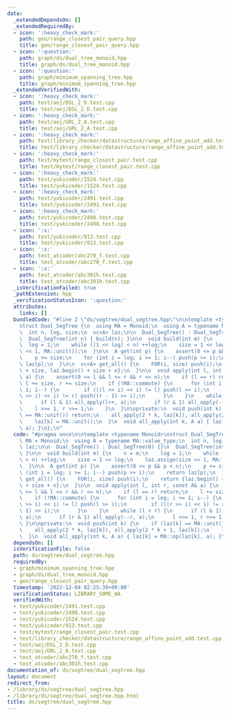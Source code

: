 ```yaml
---
data:
  _extendedDependsOn: []
  _extendedRequiredBy:
  - icon: ':heavy_check_mark:'
    path: geo/range_closest_pair_query.hpp
    title: geo/range_closest_pair_query.hpp
  - icon: ':question:'
    path: graph/ds/dual_tree_monoid.hpp
    title: graph/ds/dual_tree_monoid.hpp
  - icon: ':question:'
    path: graph/minimum_spanning_tree.hpp
    title: graph/minimum_spanning_tree.hpp
  _extendedVerifiedWith:
  - icon: ':heavy_check_mark:'
    path: test/aoj/DSL_2_D.test.cpp
    title: test/aoj/DSL_2_D.test.cpp
  - icon: ':heavy_check_mark:'
    path: test/aoj/GRL_2_A.test.cpp
    title: test/aoj/GRL_2_A.test.cpp
  - icon: ':heavy_check_mark:'
    path: test/library_checker/datastructure/range_affine_point_add.test.cpp
    title: test/library_checker/datastructure/range_affine_point_add.test.cpp
  - icon: ':heavy_check_mark:'
    path: test/mytest/range_closest_pair.test.cpp
    title: test/mytest/range_closest_pair.test.cpp
  - icon: ':heavy_check_mark:'
    path: test/yukicoder/1524.test.cpp
    title: test/yukicoder/1524.test.cpp
  - icon: ':heavy_check_mark:'
    path: test/yukicoder/2491.test.cpp
    title: test/yukicoder/2491.test.cpp
  - icon: ':heavy_check_mark:'
    path: test/yukicoder/2498.test.cpp
    title: test/yukicoder/2498.test.cpp
  - icon: ':x:'
    path: test/yukicoder/913.test.cpp
    title: test/yukicoder/913.test.cpp
  - icon: ':x:'
    path: test_atcoder/abc270_f.test.cpp
    title: test_atcoder/abc270_f.test.cpp
  - icon: ':x:'
    path: test_atcoder/abc301h.test.cpp
    title: test_atcoder/abc301h.test.cpp
  _isVerificationFailed: true
  _pathExtension: hpp
  _verificationStatusIcon: ':question:'
  attributes:
    links: []
  bundledCode: "#line 2 \"ds/segtree/dual_segtree.hpp\"\n\ntemplate <typename Monoid>\n\
    struct Dual_SegTree {\n  using MA = Monoid;\n  using A = typename MA::value_type;\n\
    \  int n, log, size;\n  vc<A> laz;\n\n  Dual_SegTree() : Dual_SegTree(0) {}\n\
    \  Dual_SegTree(int n) { build(n); }\n\n  void build(int m) {\n    n = m;\n  \
    \  log = 1;\n    while ((1 << log) < n) ++log;\n    size = 1 << log;\n    laz.assign(size\
    \ << 1, MA::unit());\n  }\n\n  A get(int p) {\n    assert(0 <= p && p < n);\n\
    \    p += size;\n    for (int i = log; i >= 1; i--) push(p >> i);\n    return\
    \ laz[p];\n  }\n\n  vc<A> get_all() {\n    FOR(i, size) push(i);\n    return {laz.begin()\
    \ + size, laz.begin() + size + n};\n  }\n\n  void apply(int l, int r, const A&\
    \ a) {\n    assert(0 <= l && l <= r && r <= n);\n    if (l == r) return;\n   \
    \ l += size, r += size;\n    if (!MA::commute) {\n      for (int i = log; i >=\
    \ 1; i--) {\n        if (((l >> i) << i) != l) push(l >> i);\n        if (((r\
    \ >> i) << i) != r) push((r - 1) >> i);\n      }\n    }\n    while (l < r) {\n\
    \      if (l & 1) all_apply(l++, a);\n      if (r & 1) all_apply(--r, a);\n  \
    \    l >>= 1, r >>= 1;\n    }\n  }\n\nprivate:\n  void push(int k) {\n    if (laz[k]\
    \ == MA::unit()) return;\n    all_apply(2 * k, laz[k]), all_apply(2 * k + 1, laz[k]);\n\
    \    laz[k] = MA::unit();\n  }\n  void all_apply(int k, A a) { laz[k] = MA::op(laz[k],\
    \ a); }\n};\n"
  code: "#pragma once\n\ntemplate <typename Monoid>\nstruct Dual_SegTree {\n  using\
    \ MA = Monoid;\n  using A = typename MA::value_type;\n  int n, log, size;\n  vc<A>\
    \ laz;\n\n  Dual_SegTree() : Dual_SegTree(0) {}\n  Dual_SegTree(int n) { build(n);\
    \ }\n\n  void build(int m) {\n    n = m;\n    log = 1;\n    while ((1 << log)\
    \ < n) ++log;\n    size = 1 << log;\n    laz.assign(size << 1, MA::unit());\n\
    \  }\n\n  A get(int p) {\n    assert(0 <= p && p < n);\n    p += size;\n    for\
    \ (int i = log; i >= 1; i--) push(p >> i);\n    return laz[p];\n  }\n\n  vc<A>\
    \ get_all() {\n    FOR(i, size) push(i);\n    return {laz.begin() + size, laz.begin()\
    \ + size + n};\n  }\n\n  void apply(int l, int r, const A& a) {\n    assert(0\
    \ <= l && l <= r && r <= n);\n    if (l == r) return;\n    l += size, r += size;\n\
    \    if (!MA::commute) {\n      for (int i = log; i >= 1; i--) {\n        if (((l\
    \ >> i) << i) != l) push(l >> i);\n        if (((r >> i) << i) != r) push((r -\
    \ 1) >> i);\n      }\n    }\n    while (l < r) {\n      if (l & 1) all_apply(l++,\
    \ a);\n      if (r & 1) all_apply(--r, a);\n      l >>= 1, r >>= 1;\n    }\n \
    \ }\n\nprivate:\n  void push(int k) {\n    if (laz[k] == MA::unit()) return;\n\
    \    all_apply(2 * k, laz[k]), all_apply(2 * k + 1, laz[k]);\n    laz[k] = MA::unit();\n\
    \  }\n  void all_apply(int k, A a) { laz[k] = MA::op(laz[k], a); }\n};\n"
  dependsOn: []
  isVerificationFile: false
  path: ds/segtree/dual_segtree.hpp
  requiredBy:
  - graph/minimum_spanning_tree.hpp
  - graph/ds/dual_tree_monoid.hpp
  - geo/range_closest_pair_query.hpp
  timestamp: '2022-12-04 02:25:39+09:00'
  verificationStatus: LIBRARY_SOME_WA
  verifiedWith:
  - test/yukicoder/2491.test.cpp
  - test/yukicoder/2498.test.cpp
  - test/yukicoder/1524.test.cpp
  - test/yukicoder/913.test.cpp
  - test/mytest/range_closest_pair.test.cpp
  - test/library_checker/datastructure/range_affine_point_add.test.cpp
  - test/aoj/DSL_2_D.test.cpp
  - test/aoj/GRL_2_A.test.cpp
  - test_atcoder/abc270_f.test.cpp
  - test_atcoder/abc301h.test.cpp
documentation_of: ds/segtree/dual_segtree.hpp
layout: document
redirect_from:
- /library/ds/segtree/dual_segtree.hpp
- /library/ds/segtree/dual_segtree.hpp.html
title: ds/segtree/dual_segtree.hpp
---
```

